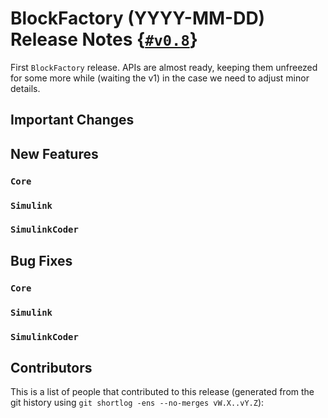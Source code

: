 # BlockFactory (YYYY-MM-DD) Release Notes {[`#v0.8`](https://github.com/robotology/blockfactory/releases/tag/v0.8)}

First `BlockFactory` release. APIs are almost ready, keeping them unfreezed for some more while (waiting the v1) in the case we need to adjust minor details.

## Important Changes

## New Features

### `Core`

### `Simulink`

### `SimulinkCoder`

## Bug Fixes

### `Core`

### `Simulink`

### `SimulinkCoder`

## Contributors

This is a list of people that contributed to this release (generated from the git history using `git shortlog -ens --no-merges vW.X..vY.Z`):

```
```
